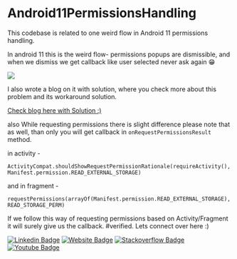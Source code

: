 # Android11PermissionsHandling


This codebase is related to one weird flow in Android 11 permissions handling. 

In android 11 this is the weird flow-  permissions popups are dismissible, 
and when we dismiss we get callback like user selected never ask again :grin:

<img src="https://media.giphy.com/media/TXFbYzcwXS0AzBICbG/giphy.gif">


I also wrote a blog on it with solution, where you check more about this problem and its workaround solution.



<a href="https://medium.com/native-mobile-bits/handling-permissions-in-android-11-fa79602a4724">Check blog here with Solution :) </a> 


also While requesting permissions there is slight difference please note that as well, than only you will get callback in ```onRequestPermissionsResult``` method.


in activity - 

```ActivityCompat.shouldShowRequestPermissionRationale(requireActivity(), Manifest.permission.READ_EXTERNAL_STORAGE)```


and in fragment -

```requestPermissions(arrayOf(Manifest.permission.READ_EXTERNAL_STORAGE), READ_STORAGE_PERM)```

If we follow this way of requesting permissions based on Activity/Fragment it will surely give us the callback. #verified.
Lets connect over here :) 
  
[![Linkedin Badge](https://img.shields.io/badge/-LinkedIn-0e76a8?style=flat-square&logo=Linkedin&logoColor=white)](https://www.linkedin.com/in/sachin-rajput-998b48105/)
[![Website Badge](https://img.shields.io/badge/Medium-3b5998?style=flat-square&logo=google-chrome&logoColor=white)](https://droid-lover.medium.com/)
[![Stackoverflow Badge](https://img.shields.io/badge/-Stackoverflow-FFA500?style=flat-square&logo=Stackoverflow&logoColor=orange)](https://stackoverflow.com/users/7193506/sachin)
[![Youtube Badge](https://img.shields.io/badge/YouTube-FF0000?style=for-the-badge&logo=youtube&logoColor=white)](https://www.youtube.com/channel/UCTjQSpx2waqXTC37AgM8qyA)
